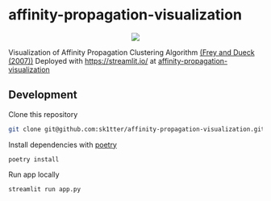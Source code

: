 # affinity-propagation-visualization

<p align="center">
    <img src="https://sk1tter.github.io/images/affinity-prop.gif">
</p>

Visualization of Affinity Propagation Clustering Algorithm [(Frey and Dueck (2007))](https://www.science.org/doi/10.1126/science.1136800)
Deployed with https://streamlit.io/ at [affinity-propagation-visualization](https://share.streamlit.io/sk1tter/affinity-propagation-visualization/main/app.py)

## Development

Clone this repository

```bash
git clone git@github.com:sk1tter/affinity-propagation-visualization.git
```

Install dependencies with [poetry](https://python-poetry.org/)

```
poetry install
```

Run app locally

```
streamlit run app.py
```

